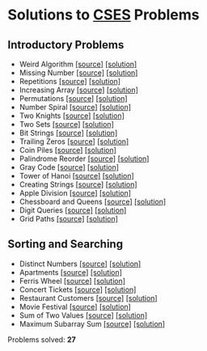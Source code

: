 # Solutions to [CSES](https://cses.fi/problemset/) Problems

## Introductory Problems

- Weird Algorithm
[[source]](https://cses.fi/problemset/task/1068) 
[[solution]](https://github.com/kantuni/CSES/blob/main/Introductory%20Problems/weird-algorithm.cpp)
- Missing Number
[[source]](https://cses.fi/problemset/task/1083) 
[[solution]](https://github.com/kantuni/CSES/blob/main/Introductory%20Problems/missing-number.cpp)
- Repetitions
[[source]](https://cses.fi/problemset/task/1069) 
[[solution]](https://github.com/kantuni/CSES/blob/main/Introductory%20Problems/repetitions.cpp)
- Increasing Array
[[source]](https://cses.fi/problemset/task/1094) 
[[solution]](https://github.com/kantuni/CSES/blob/main/Introductory%20Problems/increasing-array.cpp)
- Permutations
[[source]](https://cses.fi/problemset/task/1070) 
[[solution]](https://github.com/kantuni/CSES/blob/main/Introductory%20Problems/permutations-v2.cpp)
- Number Spiral
[[source]](https://cses.fi/problemset/task/1071) 
[[solution]](https://github.com/kantuni/CSES/blob/main/Introductory%20Problems/number-spiral.cpp)
- Two Knights
[[source]](https://cses.fi/problemset/task/1072) 
[[solution]](https://github.com/kantuni/CSES/blob/main/Introductory%20Problems/two-knights.cpp)
- Two Sets
[[source]](https://cses.fi/problemset/task/1092) 
[[solution]](https://github.com/kantuni/CSES/blob/main/Introductory%20Problems/two-sets.cpp)
- Bit Strings
[[source]](https://cses.fi/problemset/task/1617) 
[[solution]](https://github.com/kantuni/CSES/blob/main/Introductory%20Problems/bit-strings.cpp)
- Trailing Zeros
[[source]](https://cses.fi/problemset/task/1618) 
[[solution]](https://github.com/kantuni/CSES/blob/main/Introductory%20Problems/trailing-zeros.cpp)
- Coin Piles
[[source]](https://cses.fi/problemset/task/1754) 
[[solution]](https://github.com/kantuni/CSES/blob/main/Introductory%20Problems/coin-piles.cpp)
- Palindrome Reorder
[[source]](https://cses.fi/problemset/task/1755) 
[[solution]](https://github.com/kantuni/CSES/blob/main/Introductory%20Problems/palindrome-reorder.cpp)
- Gray Code
[[source]](https://cses.fi/problemset/task/2205) 
[[solution]](https://github.com/kantuni/CSES/blob/main/Introductory%20Problems/gray-code.cpp)
- Tower of Hanoi
[[source]](https://cses.fi/problemset/task/2165) 
[[solution]](https://github.com/kantuni/CSES/blob/main/Introductory%20Problems/tower-of-hanoi.cpp)
- Creating Strings
[[source]](https://cses.fi/problemset/task/1622) 
[[solution]](https://github.com/kantuni/CSES/blob/main/Introductory%20Problems/creating-strings.cpp)
- Apple Division
[[source]](https://cses.fi/problemset/task/1623) 
[[solution]](https://github.com/kantuni/CSES/blob/main/Introductory%20Problems/apple-division.cpp)
- Chessboard and Queens
[[source]](https://cses.fi/problemset/task/1624) 
[[solution]](https://github.com/kantuni/CSES/blob/main/Introductory%20Problems/chessboard-and-queens.cpp)
- Digit Queries
[[source]](https://cses.fi/problemset/task/2431) 
[[solution]](https://github.com/kantuni/CSES/blob/main/Introductory%20Problems/digit-queries.cpp)
- Grid Paths
[[source]](https://cses.fi/problemset/task/1625) 
[[solution]](https://github.com/kantuni/CSES/blob/main/Introductory%20Problems/grid-paths.cpp)

## Sorting and Searching

- Distinct Numbers
[[source]](https://cses.fi/problemset/task/1621) 
[[solution]](https://github.com/kantuni/CSES/blob/main/Sorting%20and%20Searching/distinct-numbers.cpp)
- Apartments
[[source]](https://cses.fi/problemset/task/1084) 
[[solution]](https://github.com/kantuni/CSES/blob/main/Sorting%20and%20Searching/apartments.cpp)
- Ferris Wheel
[[source]](https://cses.fi/problemset/task/1090) 
[[solution]](https://github.com/kantuni/CSES/blob/main/Sorting%20and%20Searching/ferris-wheel.cpp)
- Concert Tickets
[[source]](https://cses.fi/problemset/task/1091) 
[[solution]](https://github.com/kantuni/CSES/blob/main/Sorting%20and%20Searching/concert-tickets.cpp)
- Restaurant Customers
[[source]](https://cses.fi/problemset/task/1619) 
[[solution]](https://github.com/kantuni/CSES/blob/main/Sorting%20and%20Searching/restaurant-customers.cpp)
- Movie Festival
[[source]](https://cses.fi/problemset/task/1629) 
[[solution]](https://github.com/kantuni/CSES/blob/main/Sorting%20and%20Searching/movie-festival.cpp)
- Sum of Two Values
[[source]](https://cses.fi/problemset/task/1640) 
[[solution]](https://github.com/kantuni/CSES/blob/main/Sorting%20and%20Searching/sum-of-two-values.cpp)
- Maximum Subarray Sum
[[source]](https://cses.fi/problemset/task/1643) 
[[solution]](https://github.com/kantuni/CSES/blob/main/Sorting%20and%20Searching/maximum-subarray-sum.cpp)


Problems solved: **27**
